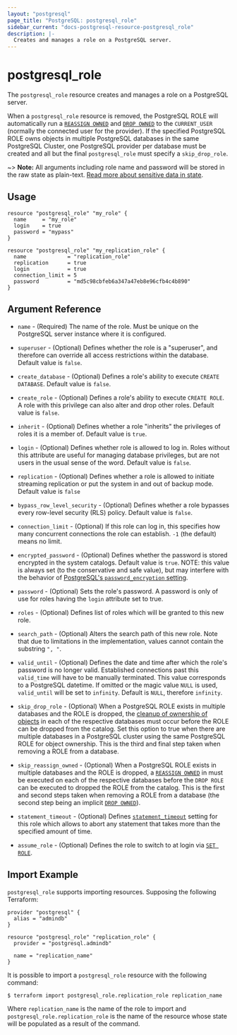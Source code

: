 ```yaml
---
layout: "postgresql"
page_title: "PostgreSQL: postgresql_role"
sidebar_current: "docs-postgresql-resource-postgresql_role"
description: |-
  Creates and manages a role on a PostgreSQL server.
---
```


# postgresql\_role

The ``postgresql_role`` resource creates and manages a role on a PostgreSQL
server.

When a ``postgresql_role`` resource is removed, the PostgreSQL ROLE will
automatically run a [`REASSIGN
OWNED`](https://www.postgresql.org/docs/current/static/sql-reassign-owned.html)
and [`DROP
OWNED`](https://www.postgresql.org/docs/current/static/sql-drop-owned.html) to
the `CURRENT_USER` (normally the connected user for the provider).  If the
specified PostgreSQL ROLE owns objects in multiple PostgreSQL databases in the
same PostgreSQL Cluster, one PostgreSQL provider per database must be created
and all but the final ``postgresql_role`` must specify a `skip_drop_role`.

~> **Note:** All arguments including role name and password will be stored in the raw state as plain-text.
[Read more about sensitive data in state](https://www.terraform.io/docs/state/sensitive-data.html).

## Usage

```hcl
resource "postgresql_role" "my_role" {
  name     = "my_role"
  login    = true
  password = "mypass"
}

resource "postgresql_role" "my_replication_role" {
  name             = "replication_role"
  replication      = true
  login            = true
  connection_limit = 5
  password         = "md5c98cbfeb6a347a47eb8e96cfb4c4b890"
}
```

## Argument Reference

* `name` - (Required) The name of the role. Must be unique on the PostgreSQL
  server instance where it is configured.

* `superuser` - (Optional) Defines whether the role is a "superuser", and
  therefore can override all access restrictions within the database.  Default
  value is `false`.

* `create_database` - (Optional) Defines a role's ability to execute `CREATE
  DATABASE`.  Default value is `false`.

* `create_role` - (Optional) Defines a role's ability to execute `CREATE ROLE`.
  A role with this privilege can also alter and drop other roles.  Default value
  is `false`.

* `inherit` - (Optional) Defines whether a role "inherits" the privileges of
  roles it is a member of.  Default value is `true`.

* `login` - (Optional) Defines whether role is allowed to log in.  Roles without
  this attribute are useful for managing database privileges, but are not users
  in the usual sense of the word.  Default value is `false`.

* `replication` - (Optional) Defines whether a role is allowed to initiate
  streaming replication or put the system in and out of backup mode.  Default
  value is `false`

* `bypass_row_level_security` - (Optional) Defines whether a role bypasses every
  row-level security (RLS) policy.  Default value is `false`.

* `connection_limit` - (Optional) If this role can log in, this specifies how
  many concurrent connections the role can establish. `-1` (the default) means no
  limit.

* `encrypted_password` - (Optional) Defines whether the password is stored
  encrypted in the system catalogs.  Default value is `true`.  NOTE: this value
  is always set (to the conservative and safe value), but may interfere with the
  behavior of
  [PostgreSQL's `password_encryption` setting](https://www.postgresql.org/docs/current/static/runtime-config-connection.html#GUC-PASSWORD-ENCRYPTION).

* `password` - (Optional) Sets the role's password. A password is only of use
  for roles having the `login` attribute set to true.

* `roles` - (Optional) Defines list of roles which will be granted to this new role.

* `search_path` - (Optional) Alters the search path of this new role. Note that
  due to limitations in the implementation, values cannot contain the substring
  `", "`.

* `valid_until` - (Optional) Defines the date and time after which the role's
  password is no longer valid.  Established connections past this `valid_time`
  will have to be manually terminated.  This value corresponds to a PostgreSQL
  datetime. If omitted or the magic value `NULL` is used, `valid_until` will be
  set to `infinity`.  Default is `NULL`, therefore `infinity`.

* `skip_drop_role` - (Optional) When a PostgreSQL ROLE exists in multiple
  databases and the ROLE is dropped, the
  [cleanup of ownership of objects](https://www.postgresql.org/docs/current/static/role-removal.html)
  in each of the respective databases must occur before the ROLE can be dropped
  from the catalog.  Set this option to true when there are multiple databases
  in a PostgreSQL cluster using the same PostgreSQL ROLE for object ownership.
  This is the third and final step taken when removing a ROLE from a database.

* `skip_reassign_owned` - (Optional) When a PostgreSQL ROLE exists in multiple
  databases and the ROLE is dropped, a
  [`REASSIGN OWNED`](https://www.postgresql.org/docs/current/static/sql-reassign-owned.html) in
  must be executed on each of the respective databases before the `DROP ROLE`
  can be executed to dropped the ROLE from the catalog.  This is the first and
  second steps taken when removing a ROLE from a database (the second step being
  an implicit
  [`DROP OWNED`](https://www.postgresql.org/docs/current/static/sql-drop-owned.html)).

* `statement_timeout` - (Optional) Defines [`statement_timeout`](https://www.postgresql.org/docs/current/runtime-config-client.html#RUNTIME-CONFIG-CLIENT-STATEMENT) setting for this role which allows to abort any statement that takes more than the specified amount of time.

* `assume_role` - (Optional) Defines the role to switch to at login via [`SET ROLE`](https://www.postgresql.org/docs/current/sql-set-role.html).

## Import Example

`postgresql_role` supports importing resources.  Supposing the following
Terraform:

```hcl
provider "postgresql" {
  alias = "admindb"
}

resource "postgresql_role" "replication_role" {
  provider = "postgresql.admindb"

  name = "replication_name"
}
```

It is possible to import a `postgresql_role` resource with the following
command:

```
$ terraform import postgresql_role.replication_role replication_name
```

Where `replication_name` is the name of the role to import and
`postgresql_role.replication_role` is the name of the resource whose state will
be populated as a result of the command.
